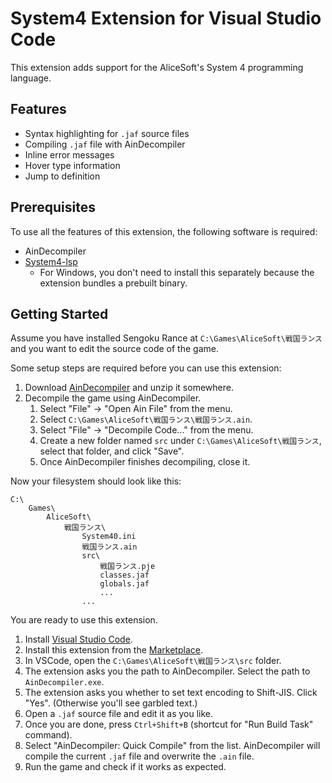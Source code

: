 # System4 Extension for Visual Studio Code

This extension adds support for the AliceSoft's System 4 programming language.

## Features

- Syntax highlighting for `.jaf` source files
- Compiling `.jaf` file with AinDecompiler
- Inline error messages
- Hover type information
- Jump to definition

## Prerequisites

To use all the features of this extension, the following software is required:

- AinDecompiler
- [System4-lsp](https://github.com/kichikuou/system4-lsp)
  - For Windows, you don't need to install this separately because the extension bundles a prebuilt binary.

## Getting Started

Assume you have installed Sengoku Rance at `C:\Games\AliceSoft\戦国ランス` and you want to edit the source code of the game.

Some setup steps are required before you can use this extension:

1. Download [AinDecompiler](https://www.mediafire.com/file/i5zbm2qhins3kp6/AinDecompiler.zip/file) and unzip it somewhere.
2. Decompile the game using AinDecompiler.
   1. Select "File" -> "Open Ain File" from the menu.
   2. Select `C:\Games\AliceSoft\戦国ランス\戦国ランス.ain`.
   3. Select "File" -> "Decompile Code..." from the menu.
   4. Create a new folder named `src` under `C:\Games\AliceSoft\戦国ランス`, select that folder, and click "Save".
   5. Once AinDecompiler finishes decompiling, close it.

Now your filesystem should look like this:

```
C:\
    Games\
        AliceSoft\
            戦国ランス\
                System40.ini
                戦国ランス.ain
                src\
                    戦国ランス.pje
                    classes.jaf
                    globals.jaf
                    ...
                ...
```

You are ready to use this extension.

1. Install [Visual Studio Code](https://code.visualstudio.com/).
2. Install this extension from the [Marketplace](https://marketplace.visualstudio.com/items?itemName=kichikuou.system4).
3. In VSCode, open the `C:\Games\AliceSoft\戦国ランス\src` folder.
4. The extension asks you the path to AinDecompiler. Select the path to `AinDecompiler.exe`.
5. The extension asks you whether to set text encoding to Shift-JIS. Click "Yes". (Otherwise you'll see garbled text.)
6. Open a `.jaf` source file and edit it as you like.
7. Once you are done, press `Ctrl+Shift+B` (shortcut for "Run Build Task" command).
8. Select "AinDecompiler: Quick Compile" from the list. AinDecompiler will compile the current `.jaf` file and overwrite the `.ain` file.
9. Run the game and check if it works as expected.
